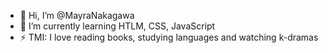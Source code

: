 - 👋 Hi, I’m @MayraNakagawa
- 🌱 I’m currently learning HTLM, CSS, JavaScript
- ⚡ TMI: I love reading books, studying languages and watching k-dramas

<!---
MayraNakagawa/MayraNakagawa is a ✨ special ✨ repository because its `README.md` (this file) appears on your GitHub profile.
You can click the Preview link to take a look at your changes.
--->
